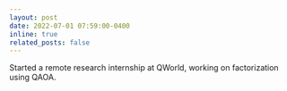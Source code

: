 ```yaml
---
layout: post
date: 2022-07-01 07:59:00-0400
inline: true
related_posts: false
---
```


Started a remote research internship at QWorld, working on factorization using QAOA.
